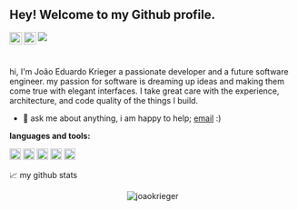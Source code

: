 ## Hey! Welcome to my Github profile.

<a href="https://www.instagram.com/joao_krieger/">
  <img align="left" alt="joaokrieger's Instagram" width="22px" src="https://raw.githubusercontent.com/hussainweb/hussainweb/main/icons/instagram.png" />
</a>
<a href="https://www.linkedin.com/in/joao-krieger/">
  <img align="left" alt="joaokrieger's LinkedIN" width="22px" src="https://raw.githubusercontent.com/peterthehan/peterthehan/master/assets/linkedin.svg" />
</a>

![](https://visitor-badge.glitch.me/badge?page_id=joaokrieger.joaokrieger)

<br />

hi, I'm João Eduardo Krieger a passionate developer and a future software engineer. my passion for software is dreaming up ideas and making them come true with elegant interfaces. I take great care with the experience, architecture, and code quality of the things I build.
  
- 💬 ask me about anything, i am happy to help; [email](mailto:joaoeduardokrieger123@gmail) :)

**languages and tools:**

<code><img height="20" src="https://cdn.jsdelivr.net/gh/devicons/devicon/icons/java/java-original.svg"></code>
<code><img height="20" src="https://cdn.jsdelivr.net/gh/devicons/devicon/icons/flutter/flutter-original.svg"></code>
<code><img height="20" src="https://cdn.jsdelivr.net/gh/devicons/devicon/icons/dart/dart-original.svg"></code>
<code><img height="20" src="https://cdn.jsdelivr.net/gh/devicons/devicon/icons/postgresql/postgresql-original.svg"></code>
<code><img height="20" src="https://cdn.jsdelivr.net/gh/devicons/devicon/icons/php/php-original.svg"></code>

📈 my github stats

<p align="center"> <img src="https://github-readme-stats.vercel.app/api?username=joaokrieger&show_icons=true&theme=gotham" alt="joaokrieger" />
